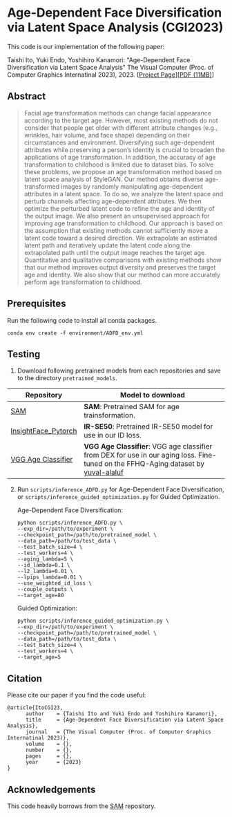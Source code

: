 # Age-Dependent Face Diversification via Latent Space Analysis (CGI2023)

This code is our implementation of the following paper:

Taishi Ito, Yuki Endo, Yoshihiro Kanamori: "Age-Dependent Face Diversification via Latent Space Analysis" The Visual Computer (Proc. of Computer Graphics Internatinal 2023), 2023. [[Project Page](http://cgg.cs.tsukuba.ac.jp/~itohlee/pub/ADFD)][[PDF (11MB)](http://www.cgg.cs.tsukuba.ac.jp/~itohlee/pub/ADFD/pdf/CGI_2023_paper_Ito_f.pdf)]

## Abstract
> Facial age transformation methods can change facial appearance according to the target age. However, most existing methods do not consider that people get older with different attribute changes (e.g., wrinkles, hair volume, and face shape) depending on their circumstances and environment. Diversifying such age-dependent attributes while preserving a person’s identity is crucial to broaden the applications of age transformation. In addition, the accuracy of age transformation to childhood is limited due to dataset bias. To solve these problems, we propose an age transformation method based on latent space analysis of StyleGAN. Our method obtains diverse age-transformed images by randomly manipulating age-dependent attributes in a latent space. To do so, we analyze the latent space and perturb channels affecting age-dependent attributes. We then optimize the perturbed latent code to refine the age and identity of the output image. We also present an unsupervised approach for improving age transformation to childhood. Our approach is based on the assumption that existing methods cannot sufficiently move a latent code toward a desired direction. We extrapolate an estimated latent path and iteratively update the latent code along the extrapolated path until the output image reaches the target age. Quantitative and qualitative comparisons with existing methods show that our method improves output diversity and preserves the target age and identity. We also show that our method can more accurately perform age transformation to childhood. 

## Prerequisites
Run the following code to install all conda packages.
```
conda env create -f environment/ADFD_env.yml
```

## Testing
1. Download following pretrained models from each repositories and save to the directory `pretrained_models`.

Repository | Model to download
---------- | -----------------
[SAM](https://github.com/yuval-alaluf/SAM#pretrained-models)  | **SAM**: Pretrained SAM for age trainsformation.
[InsightFace_Pytorch](https://github.com/TreB1eN/InsightFace_Pytorch)  | **IR-SE50**: Pretrained IR-SE50 model for use in our ID loss.
[VGG Age Classifier](https://github.com/yuval-alaluf/SAM#pretrained-models) | **VGG Age Classifier**: VGG age classifier from DEX for use in our aging loss. Fine-tuned on the FFHQ-Aging dataset by [yuval-alaluf](https://github.com/yuval-alaluf/SAM)

2. Run `scripts/inference_ADFD.py` for Age-Dependent Face Diversification, or `scripts/inference_guided_optimization.py` for Guided Optimization.

      Age-Dependent Face Diversification:
      ```
      python scripts/inference_ADFD.py \
      --exp_dir=/path/to/experiment \
      --checkpoint_path=/path/to/pretrained_model \
      --data_path=/path/to/test_data \
      --test_batch_size=4 \
      --test_workers=4 \
      --aging_lambda=5 \
      --id_lambda=0.1 \
      --l2_lambda=0.01 \
      --lpips_lambda=0.01 \
      --use_weighted_id_loss \
      --couple_outputs \
      --target_age=80
      ```
      Guided Optimization:
      ```
      python scripts/inference_guided_optimization.py \
      --exp_dir=/path/to/experiment \
      --checkpoint_path=/path/to/pretrained_model \
      --data_path=/path/to/test_data \
      --test_batch_size=4 \
      --test_workers=4 \
      --target_age=5
      ```

## Citation
Please cite our paper if you find the code useful:
```
@article{ItoCGI23,
      author    = {Taishi Ito and Yuki Endo and Yoshihiro Kanamori},
      title     = {Age-Dependent Face Diversification via Latent Space Analysis},
      journal   = {The Visual Computer (Proc. of Computer Graphics Internatinal 2023)},
      volume    = {},
      number    = {},
      pages     = {},
      year      = {2023}
}
```


## Acknowledgements
This code heavily borrows from the [SAM](https://github.com/yuval-alaluf/SAM) repository.
